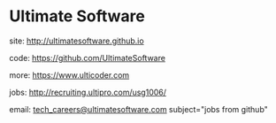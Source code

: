 Ultimate Software
=================

site: http://ultimatesoftware.github.io

code: https://github.com/UltimateSoftware

more: https://www.ulticoder.com

jobs: http://recruiting.ultipro.com/usg1006/

email: tech_careers@ultimatesoftware.com  subject="jobs from github"



